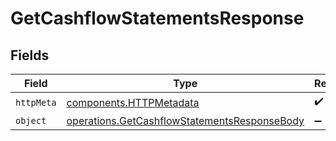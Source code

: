 # GetCashflowStatementsResponse


## Fields

| Field                                                                                                        | Type                                                                                                         | Required                                                                                                     | Description                                                                                                  |
| ------------------------------------------------------------------------------------------------------------ | ------------------------------------------------------------------------------------------------------------ | ------------------------------------------------------------------------------------------------------------ | ------------------------------------------------------------------------------------------------------------ |
| `httpMeta`                                                                                                   | [components.HTTPMetadata](../../models/components/httpmetadata.md)                                           | :heavy_check_mark:                                                                                           | N/A                                                                                                          |
| `object`                                                                                                     | [operations.GetCashflowStatementsResponseBody](../../models/operations/getcashflowstatementsresponsebody.md) | :heavy_minus_sign:                                                                                           | N/A                                                                                                          |